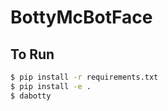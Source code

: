 # BottyMcBotFace

## To Run

```bash
$ pip install -r requirements.txt
$ pip install -e .
$ dabotty
```